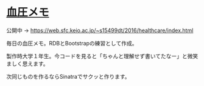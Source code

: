# [血圧メモ](https://web.sfc.keio.ac.jp/~s15499dt/2016/healthcare/index.html)

公開中 → https://web.sfc.keio.ac.jp/~s15499dt/2016/healthcare/index.html

毎日の血圧メモ。RDBとBootstrapの練習として作成。

製作時大学１年生。今コードを見ると「ちゃんと理解せず書いてたなー」と微笑ましく思えます。

次同じものを作るならSinatraでサクッと作ります。
